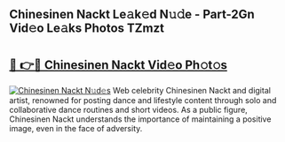## Chinesinen Nackt Le𝚊k𝚎d N𝚞𝚍e - Part-2Gn Vid𝚎o Le𝚊ks Photos TZmzt

# <h2><a href="http://fb2sl0.evod.top/?m=Chinesinen+Nackt">🔗 👉🔴 Chinesinen Nackt Vid𝚎o Ph𝚘t𝚘s</a></h2>

[![Chinesinen Nackt N𝚞d𝚎s](https://i.imgur.com/8V9OHl7.gif)](http://fb2sl0.evod.top/?m=Chinesinen+Nackt)
Web celebrity Chinesinen Nackt and digital artist, renowned for posting dance and lifestyle content through solo and collaborative dance routines and short videos. As a public figure, Chinesinen Nackt understands the importance of maintaining a positive image, even in the face of adversity. 

